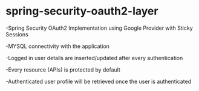 # spring-security-oauth2-layer

-Spring Security OAuth2 Implementation using Google Provider with Sticky Sessions

-MYSQL connectivity with the application

-Logged in user details are inserted/updated after every authentication

-Every resource (APIs) is protected by default

-Authenticated user profile will be retrieved once the user is authenticated
